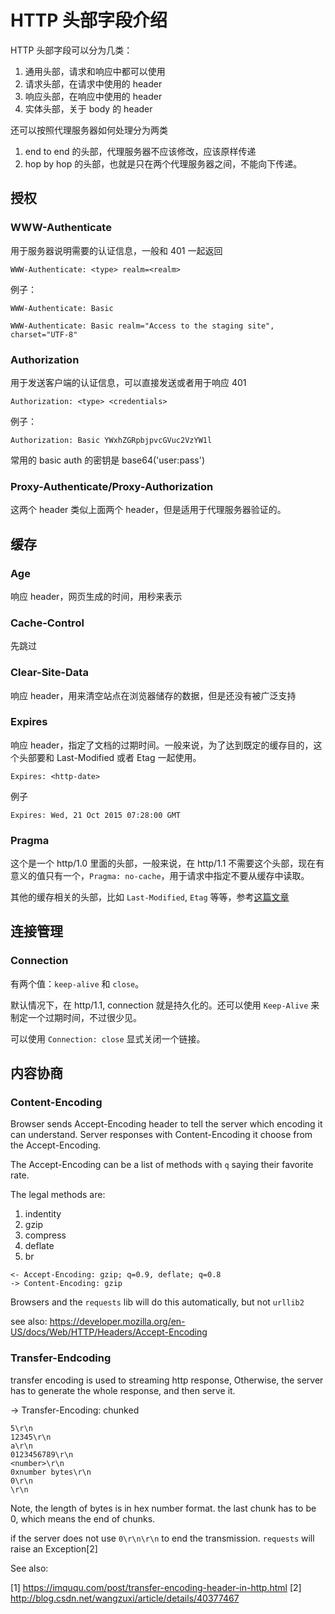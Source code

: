 # HTTP 头部字段介绍


<!--
ID: c08d237f-c119-40ea-9497-09ee21ed78d6
Status: draft
Date: 2017-05-29T15:05:00
Modified: 2020-05-16T12:09:33
wp_id: 584
-->


HTTP 头部字段可以分为几类：

1. 通用头部，请求和响应中都可以使用
2. 请求头部，在请求中使用的 header
3. 响应头部，在响应中使用的 header
4. 实体头部，关于 body 的 header

还可以按照代理服务器如何处理分为两类

1. end to end 的头部，代理服务器不应该修改，应该原样传递
2. hop by hop 的头部，也就是只在两个代理服务器之间，不能向下传递。


## 授权

### WWW-Authenticate

用于服务器说明需要的认证信息，一般和 401 一起返回

```
WWW-Authenticate: <type> realm=<realm>
```

例子：

```
WWW-Authenticate: Basic

WWW-Authenticate: Basic realm="Access to the staging site", charset="UTF-8"
```

### Authorization

用于发送客户端的认证信息，可以直接发送或者用于响应 401

```
Authorization: <type> <credentials>
```

例子：

```
Authorization: Basic YWxhZGRpbjpvcGVuc2VzYW1l
```

常用的 basic auth 的密钥是 base64('user:pass')

### Proxy-Authenticate/Proxy-Authorization

这两个 header 类似上面两个 header，但是适用于代理服务器验证的。

## 缓存

### Age

响应 header，网页生成的时间，用秒来表示

### Cache-Control

先跳过

### Clear-Site-Data

响应 header，用来清空站点在浏览器储存的数据，但是还没有被广泛支持

### Expires

响应 header，指定了文档的过期时间。一般来说，为了达到既定的缓存目的，这个头部要和 Last-Modified 或者 Etag 一起使用。

```
Expires: <http-date>
```

例子

```
Expires: Wed, 21 Oct 2015 07:28:00 GMT
```

### Pragma

这个是一个 http/1.0 里面的头部，一般来说，在 http/1.1 不需要这个头部，现在有意义的值只有一个，`Pragma: no-cache`，用于请求中指定不要从缓存中读取。

其他的缓存相关的头部，比如 `Last-Modified`, `Etag` 等等，参考[这篇文章](http://yifei.me/note/64)

## 连接管理

### Connection

有两个值：`keep-alive` 和 `close`。

默认情况下，在 http/1.1, connection 就是持久化的。还可以使用 `Keep-Alive` 来制定一个过期时间，不过很少见。

可以使用 `Connection: close` 显式关闭一个链接。

## 内容协商

### Content-Encoding

Browser sends Accept-Encoding header to tell the server which encoding it can understand. Server responses with Content-Encoding it choose from the Accept-Encoding.

The Accept-Encoding can be a list of methods with `q` saying their favorite rate.

The legal methods are:

1. indentity
2. gzip
3. compress
4. deflate
5. br

```
<- Accept-Encoding: gzip; q=0.9, deflate; q=0.8
-> Content-Encoding: gzip
```

Browsers and the `requests` lib will do this automatically, but not `urllib2`

see also: https://developer.mozilla.org/en-US/docs/Web/HTTP/Headers/Accept-Encoding

### Transfer-Endcoding

transfer encoding is used to streaming http response, Otherwise, the server has to generate the whole response, and then serve it.

-> Transfer-Encoding: chunked

```
5\r\n
12345\r\n
a\r\n
0123456789\r\n
<number>\r\n
0xnumber bytes\r\n
0\r\n
\r\n
```

Note, the length of bytes is in hex number format. the last chunk has to be 0, which means the end of chunks.

if the server does not use `0\r\n\r\n` to end the transmission. `requests` will raise an Exception[2]

See also:

[1] https://imququ.com/post/transfer-encoding-header-in-http.html
[2] http://blog.csdn.net/wangzuxi/article/details/40377467
